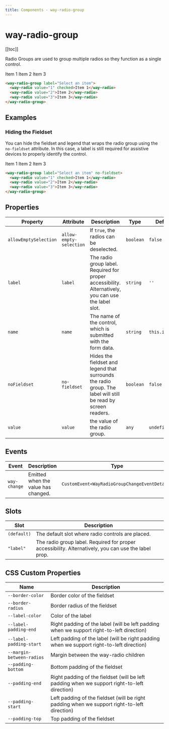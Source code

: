 ```yaml
---
title: Components - way-radio-group
---
```


# way-radio-group

[[toc]]

Radio Groups are used to group multiple radios so they function as a single control.

<way-radio-group label="Select an item">
  <way-radio value="1" checked>Item 1</way-radio>
  <way-radio value="2">Item 2</way-radio>
  <way-radio value="3">Item 3</way-radio>
</way-radio-group>

```html
<way-radio-group label="Select an item">
  <way-radio value="1" checked>Item 1</way-radio>
  <way-radio value="2">Item 2</way-radio>
  <way-radio value="3">Item 3</way-radio>
</way-radio-group>
```

## Examples

### Hiding the Fieldset

You can hide the fieldset and legend that wraps the radio group using the `no-fieldset` attribute. In this case, a label is still required for assistive devices to properly identify the control.

<way-radio-group label="Select an item" no-fieldset>
  <way-radio value="1" checked>Item 1</way-radio>
  <way-radio value="2">Item 2</way-radio>
  <way-radio value="3">Item 3</way-radio>
</way-radio-group>

```html
<way-radio-group label="Select an item" no-fieldset>
  <way-radio value="1" checked>Item 1</way-radio>
  <way-radio value="2">Item 2</way-radio>
  <way-radio value="3">Item 3</way-radio>
</way-radio-group>
```

## Properties

| Property              | Attribute               | Description                                                                                                   | Type      | Default        |
| --------------------- | ----------------------- | ------------------------------------------------------------------------------------------------------------- | --------- | -------------- |
| `allowEmptySelection` | `allow-empty-selection` | If `true`, the radios can be deselected.                                                                      | `boolean` | `false`        |
| `label`               | `label`                 | The radio group label. Required for proper accessibility. Alternatively, you can use the label slot.          | `string`  | `''`           |
| `name`                | `name`                  | The name of the control, which is submitted with the form data.                                               | `string`  | `this.inputId` |
| `noFieldset`          | `no-fieldset`           | Hides the fieldset and legend that surrounds the radio group. The label will still be read by screen readers. | `boolean` | `false`        |
| `value`               | `value`                 | the value of the radio group.                                                                                 | `any`     | `undefined`    |

## Events

| Event        | Description                         | Type                                          |
| ------------ | ----------------------------------- | --------------------------------------------- |
| `way-change` | Emitted when the value has changed. | `CustomEvent<WayRadioGroupChangeEventDetail>` |

## Slots

| Slot        | Description                                                                                          |
| ----------- | ---------------------------------------------------------------------------------------------------- |
| `(default)` | The default slot where radio controls are placed.                                                    |
| `"label"`   | The radio group label. Required for proper accessibility. Alternatively, you can use the label prop. |

## CSS Custom Properties

| Name                      | Description                                                                                  |
| ------------------------- | -------------------------------------------------------------------------------------------- |
| `--border-color`          | Border color of the fieldset                                                                 |
| `--border-radius`         | Border radius of the fieldset                                                                |
| `--label-color`           | Color of the label                                                                           |
| `--label-padding-end`     | Right padding of the label (will be left padding when we support right-to-left direction)    |
| `--label-padding-start`   | Left padding of the label (will be right padding when we support right-to-left direction)    |
| `--margin-between-radios` | Margin between the way-radio children                                                        |
| `--padding-bottom`        | Bottom padding of the fieldset                                                               |
| `--padding-end`           | Right padding of the fieldset (will be left padding when we support right-to-left direction) |
| `--padding-start`         | Left padding of the fieldset (will be right padding when we support right-to-left direction) |
| `--padding-top`           | Top padding of the fieldset                                                                  |
